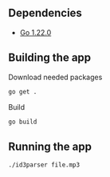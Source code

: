 ## Dependencies
- [Go 1.22.0](https://go.dev/)

## Building the app
Download needed packages
```sh
go get .
```

Build
```sh
go build
```

## Running the app
```sh
./id3parser file.mp3
```
